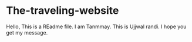 # The-traveling-website
Hello, This is a REadme file.
I am Tanmmay. 
This is Ujjwal randi. I hope you get my message.
